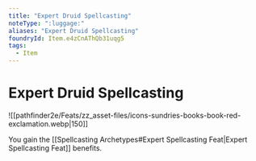 ```yaml
---
title: "Expert Druid Spellcasting"
noteType: ":luggage:"
aliases: "Expert Druid Spellcasting"
foundryId: Item.e4zCnAThQb31uqg5
tags:
  - Item
---
```


# Expert Druid Spellcasting
![[pathfinder2e/Feats/zz_asset-files/icons-sundries-books-book-red-exclamation.webp|150]]

You gain the [[Spellcasting Archetypes#Expert Spellcasting Feat|Expert Spellcasting Feat]] benefits.
